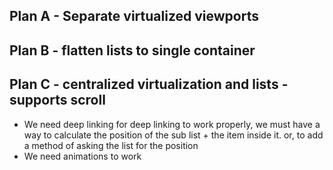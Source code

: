 ## Plan A - Separate virtualized viewports

## Plan B - flatten lists to single container

## Plan C - centralized virtualization and lists - supports scroll

- We need deep linking
  for deep linking to work properly, we must have a way to calculate the position of the sub list + the item inside it.
  or, to add a method of asking the list for the position
- We need animations to work
